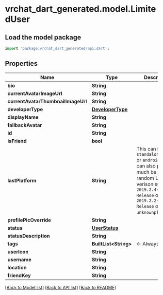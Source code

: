 # vrchat_dart_generated.model.LimitedUser

## Load the model package
```dart
import 'package:vrchat_dart_generated/api.dart';
```

## Properties
Name | Type | Description | Notes
------------ | ------------- | ------------- | -------------
**bio** | **String** |  | [optional] 
**currentAvatarImageUrl** | **String** |  | 
**currentAvatarThumbnailImageUrl** | **String** |  | 
**developerType** | [**DeveloperType**](DeveloperType.md) |  | 
**displayName** | **String** |  | 
**fallbackAvatar** | **String** |  | 
**id** | **String** |  | 
**isFriend** | **bool** |  | 
**lastPlatform** | **String** | This can be `standalonewindows` or `android`, but can also pretty much be any random Unity verison such as `2019.2.4-801-Release` or `2019.2.2-772-Release` or even `unknownplatform`. | 
**profilePicOverride** | **String** |  | 
**status** | [**UserStatus**](UserStatus.md) |  | 
**statusDescription** | **String** |  | 
**tags** | **BuiltList&lt;String&gt;** | <- Always empty. | 
**userIcon** | **String** |  | 
**username** | **String** |  | 
**location** | **String** |  | [optional] 
**friendKey** | **String** |  | [optional] 

[[Back to Model list]](../README.md#documentation-for-models) [[Back to API list]](../README.md#documentation-for-api-endpoints) [[Back to README]](../README.md)


